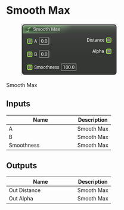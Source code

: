 # Smooth Max

<div align="left" data-full-width="false">

<figure><img src="smooth_max.png" alt=""><figcaption></figcaption></figure>

</div>

Smooth Max

## Inputs

<table>
<thead><tr><th width="170">Name</th><th>Description</th></tr></thead>
<tbody>
<tr><td>A</td><td>Smooth Max</td></tr>
<tr><td>B</td><td>Smooth Max</td></tr>
<tr><td>Smoothness</td><td>Smooth Max</td></tr>
</tbody>
</table>

## Outputs

<table>
<thead><tr><th width="170">Name</th><th>Description</th></tr></thead>
<tbody>
<tr><td>Out Distance</td><td>Smooth Max</td></tr>
<tr><td>Out Alpha</td><td>Smooth Max</td></tr>
</tbody>
</table>
